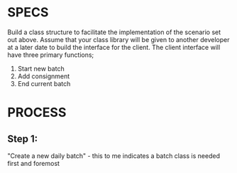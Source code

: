 # SPECS

Build a class structure to facilitate the implementation of the scenario set out above. Assume that your
class library will be given to another developer at a later date to build the interface for the client.
The client interface will have three primary functions;

1. Start new batch
2. Add consignment
3. End current batch


# PROCESS

## Step 1:

"Create a new daily batch" - this to me indicates a batch class is needed first and foremost 